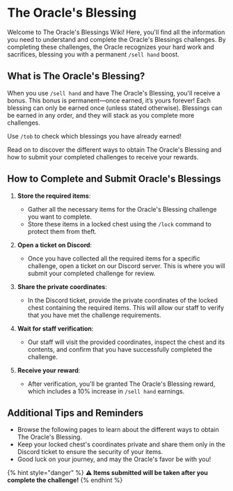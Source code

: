 # The Oracle's Blessing

Welcome to The Oracle's Blessings Wiki!  Here, you'll find all the information you need to understand and complete the Oracle's Blessings challenges. By completing these challenges, the Oracle recognizes your hard work and sacrifices, blessing you with a permanent `/sell hand` boost. 

## What is The Oracle's Blessing? 

When you use `/sell hand` and have The Oracle's Blessing, you'll receive a bonus. This bonus is permanent—once earned, it’s yours forever! Each blessing can only be earned once (unless stated otherwise). Blessings can be earned in any order, and they will stack as you complete more challenges. 

Use `/tob` to check which blessings you have already earned! 

Read on to discover the different ways to obtain The Oracle's Blessing and how to submit your completed challenges to receive your rewards.

## How to Complete and Submit Oracle's Blessings

1. **Store the required items**:

   - Gather all the necessary items for the Oracle's Blessing challenge you want to complete.
   - Store these items in a locked chest using the `/lock` command to protect them from theft. 

2. **Open a ticket on Discord**:

   - Once you have collected all the required items for a specific challenge, open a ticket on our Discord server. This is where you will submit your completed challenge for review. 

3. **Share the private coordinates**:

   - In the Discord ticket, provide the private coordinates of the locked chest containing the required items. This will allow our staff to verify that you have met the challenge requirements. 

4. **Wait for staff verification**:

   - Our staff will visit the provided coordinates, inspect the chest and its contents, and confirm that you have successfully completed the challenge. 

5. **Receive your reward**:

   - After verification, you'll be granted The Oracle's Blessing reward, which includes a 10% increase in `/sell hand` earnings. 

## Additional Tips and Reminders

- Browse the following pages to learn about the different ways to obtain The Oracle's Blessing. 
- Keep your locked chest's coordinates private and share them only in the Discord ticket to ensure the security of your items. 
- Good luck on your journey, and may the Oracle's favor be with you! 

{% hint style="danger" %}
**⚠️ Items submitted will be taken after you complete the challenge!**
{% endhint %}

